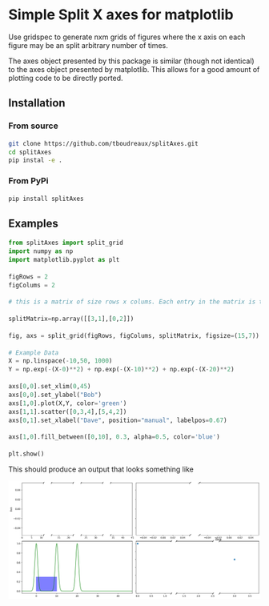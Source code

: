 # Simple Split X axes for matplotlib

Use gridspec to generate nxm grids of figures where the x axis on each figure
may be an split arbitrary number of times.

The axes object presented by this package is similar (though not identical) to
the axes object presented by matplotlib. This allows for a good amount of plotting
code to be directly ported.

## Installation

### From source
 ```bash
 git clone https://github.com/tboudreaux/splitAxes.git
 cd splitAxes
 pip instal -e .
 ```
### From PyPi
 ```bash
 pip install splitAxes
 ```

## Examples
```python
from splitAxes import split_grid
import numpy as np
import matplotlib.pyplot as plt

figRows = 2
figColums = 2

# this is a matrix of size rows x colums. Each entry in the matrix is the number of splits (NOT the number of final panels, which will be 1 + the number of splits) to generate

splitMatrix=np.array([[3,1],[0,2]])

fig, axs = split_grid(figRows, figColums, splitMatrix, figsize=(15,7))

# Example Data
X = np.linspace(-10,50, 1000)
Y = np.exp(-(X-0)**2) + np.exp(-(X-10)**2) + np.exp(-(X-20)**2)

axs[0,0].set_xlim(0,45)
axs[0,0].set_ylabel("Bob")
axs[1,0].plot(X,Y, color='green')
axs[1,1].scatter([0,3,4],[5,4,2])
axs[0,1].set_xlabel("Dave", position="manual", labelpos=0.67)

axs[1,0].fill_between([0,10], 0.3, alpha=0.5, color='blue')

plt.show()
```

This should produce an output that looks something like

![Example Output](tests/ExampleOutput.png?raw=true "Example Output")
